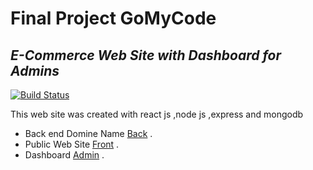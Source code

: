 # Final Project GoMyCode
## _E-Commerce Web Site with Dashboard for Admins_
[![Build Status](https://travis-ci.org/joemccann/dillinger.svg?branch=master)](https://travis-ci.org/joemccann/dillinger)

This web site was created with react js ,node js ,express and mongodb 

- Back end Domine Name [Back](https://store-ltt.herokuapp.com/) .
- Public Web Site [Front](https://gomycode-store.000webhostapp.com/) .
- Dashboard [Admin](https://store-ltt.000webhostapp.com/) .
